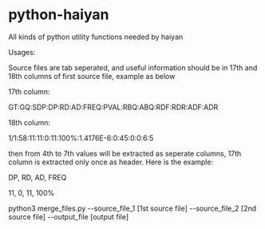 # python-haiyan
All kinds of python utility functions needed by haiyan


Usages:

Source files are tab seperated, and useful information should be in 17th and 18th columns of first source file, example as below

17th column:

GT:GQ:SDP:DP:RD:AD:FREQ:PVAL:RBQ:ABQ:RDF:RDR:ADF:ADR

18th column:

1/1:58:11:11:0:11:100%:1.4176E-6:0:45:0:0:6:5

then from 4th to 7th values will be extracted as seperate columns, 17th column is extracted only once as header.
Here is the example:

DP, RD, AD, FREQ

11, 0, 11, 100%


python3 merge_files.py --source_file_1 [1st source file] --source_file_2 [2nd source file] --output_file [output file]
